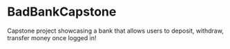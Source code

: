 # BadBankCapstone
Capstone project showcasing a bank that allows users to deposit, withdraw, transfer money once logged in!
